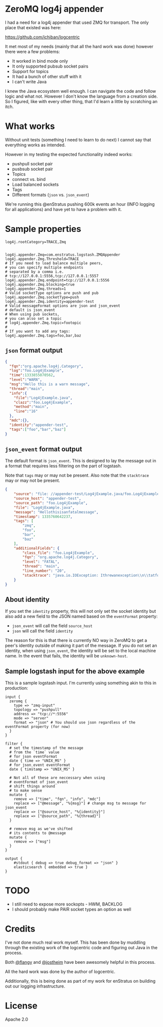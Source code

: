# ZeroMQ log4j appender

I had a need for a log4j appender that used ZMQ for transport. The only place that existed was here:

https://github.com/ichiban/logcentric

It met most of my needs (mainly that all the hard work was done) however there were a few problems:

- It worked in bind mode only
- It only supported pubsub socket pairs
- Support for topics
- It had a bunch of other stuff with it
- I can't write Java

I knew the Java ecosystem well enough. I can navigate the code and follow logic and what not. However I don't know the language from a creation side. So I figured, like with every other thing, that I'd learn a little by scratching an itch.

# What works
Without unit tests (something I need to learn to do next) I cannot say that everything works as intended.

However in my testing the expected functionality indeed works:

- pushpull socket pair
- pusbsub socket pair
- Topics
- connect vs. bind
- Load balanced sockets
- Tags
- Different formats (`json` vs. `json_event`)

We're running this @enStratus pushing 600k events an hour (INFO logging for all applications) and have yet to have a problem with it.

# Sample properties

```
log4j.rootCategory=TRACE,Zmq


log4j.appender.Zmq=com.enstratus.logstash.ZMQAppender
log4j.appender.Zmq.Threshold=TRACE
# If you need to load balance multiple peers,
# you can specify multiple endpoints
# separated by a comma i.e.
# tcp://127.0.0.1:5556,tcp://127.0.0.1:5557
log4j.appender.Zmq.endpoint=tcp://127.0.0.1:5556
log4j.appender.Zmq.blocking=true
log4j.appender.Zmq.threads=1
# Valid socketType options are push and pub
log4j.appender.Zmq.socketType=push
log4j.appender.Zmq.identity=appender-test
# Valid messageFormat options are json and json_event
# default is json_event
# When using pub sockets,
# you can also set a topic
# log4j.appender.Zmq.topic=footopic
# 
# If you want to add any tags:
log4j.appender.Zmq.tags=foo,bar,baz
```

## `json` format output

```json
{
  "fqn":"org.apache.log4j.Category",
  "log":"foo.Log4jExample",
  "time":1333855070562,
  "level":"WARN",
  "msg":"Hello this is a warn message",
  "thread":"main",
  "info":{
    "file":"Log4jExample.java",
    "clazz":"foo.Log4jExample",
    "method":"main",
    "line":"16"
  },
  "mdc":{},
  "identity":"appender-test",
  "tags":["foo","bar","baz"]
}
```

## `json_event` format output

The default format is `json_event`. This is designed to lay the message out in a format that requires less filtering on the part of logstash.

Note that `tags` may or may not be present. Also note that the `stacktrace` may or may not be present.

```json
{
    "source": "file: //appender-test/Log4jExample.java/foo.Log4jExample/main",
    "source_host": "appender-test",
    "source_path": "foo.Log4jExample",
    "file": "Log4jExample.java",
    "message": "Hellothisisanfatalmessage",
    "timestamp": 1335760642237,
    "tags": [
        "zmq",
        "foo",
        "bar",
        "baz"
    ],
    "additionalFields": {
        "class_file": "foo.Log4jExample",
        "fqn": "org.apache.log4j.Category",
        "level": "FATAL",
        "thread": "main",
        "line_number": "20",
        "stacktrace": "java.io.IOException: Ithrewanexception\\n\\tatfoo.Log4jExample.main(Log4jExample.java: 20)"
    }
}
```

## About identity
If you set the `identity` property, this will not only set the socket identity but also add a new field to the JSON named based on the `eventFormat` property: 

- `json_event` will call the field `source_host`
- `json` will call the field `identity`

The reason for this is that there is currently NO way in ZeroMQ to get a peer's identity outside of making it part of the message.
If you do not set an identity, when using `json_event`, the identity will be set to the local machine name. In the event that fails, the identity will be `unknown-host`.


## Sample logstash input for the above example

This is a sample logstash input. I'm currently using something akin to this in production:

```
input {
  zeromq {
    type => "zmq-input"
    topology => "pushpull"
    address => "tcp://*:5556"
    mode => "server"
    format => "json" # You should use json regardless of the eventFormat property (for now)
  }
}

filter {
  # set the timestamp of the message
  # from the `time` value
  # for json eventFormat
  date { time => "UNIX_MS" }
  # for json_event eventFormat
  date { timstamp => "UNIX_MS" }
 
  # Not all of these are neccessary when using
  # eventFormat of json_event
  # shift things around
  # to make sense
  mutate {
    remove => ["time", "fqn", "info", "mdc"]
    replace => ["@message", "%{msg}"] # change msg to message for json_event
    replace => ["@source_host", "%{identity}"]
    replace => ["@source_path", "%{thread}"]
  }
  
  # remove msg as we've shifted
  # its contents to @message
  mutate {
    remove => ["msg"]
  }
}

output {
	#stdout { debug => true debug_format => "json" }
	elasticsearch { embedded => true }
}
```

# TODO

- I still need to expose more sockopts - HWM, BACKLOG
- I should probably make PAIR socket types an option as well

# Credits
I've not done much real work myself. This has been done by muddling through the existing work of the logcentric code and figuring out Java in the process.

Both [@flangy](http://twitter.com/flangy) and [@jostheim](http://twitter.com/jostheim) have been awesomely helpful in this process.

All the hard work was done by the author of logcentric.

Additionally, this is being done as part of my work for enStratus on building out our logging infrastructure.

# License

Apache 2.0
